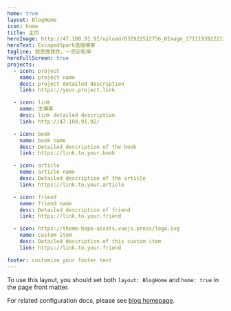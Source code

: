 ```yaml
---
home: true
layout: BlogHome
icon: home
title: 主页
heroImage: http://47.108.91.92/upload/032922512756_0Image_1711193922211.ico
heroText: EscapedSpark逸燧博客
tagline: 我思故我在，一念定乾坤
heroFullScreen: true
projects:
  - icon: project
    name: project name
    desc: project detailed description
    link: https://your.project.link

  - icon: link
    name: 主博客
    desc: link detailed description
    link: http://47.108.91.92/

  - icon: book
    name: book name
    desc: Detailed description of the book
    link: https://link.to.your.book

  - icon: article
    name: article name
    desc: Detailed description of the article
    link: https://link.to.your.article

  - icon: friend
    name: friend name
    desc: Detailed description of friend
    link: https://link.to.your.friend

  - icon: https://theme-hope-assets.vuejs.press/logo.svg
    name: custom item
    desc: Detailed description of this custom item
    link: https://link.to.your.friend

footer: customize your footer text
---
```



To use this layout, you should set both `layout: BlogHome` and `home: true` in the page front matter.

For related configuration docs, please see [blog homepage](https://theme-hope.vuejs.press/guide/blog/home/).
